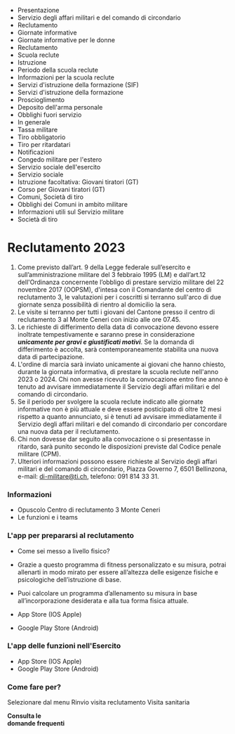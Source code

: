   * Presentazione
  * Servizio degli affari militari e del comando di circondario
  * Reclutamento
  * Giornate informative
  * Giornate informative per le donne
  * Reclutamento
  * Scuola reclute
  * Istruzione
  * Periodo della scuola reclute
  * Informazioni per la scuola reclute
  * Servizi d'istruzione della formazione (SIF)
  * Servizi d'istruzione della formazione
  * Proscioglimento
  * Deposito dell'arma personale
  * Obblighi fuori servizio
  * In generale
  * Tassa militare
  * Tiro obbligatorio
  * Tiro per ritardatari
  * Notificazioni
  * Congedo militare per l'estero
  * Servizio sociale dell'esercito
  * Servizio sociale
  * Istruzione facoltativa: Giovani tiratori (GT)
  * Corso per Giovani tiratori (GT)
  * Comuni, Società di tiro
  * Obblighi dei Comuni in ambito militare
  * Informazioni utili sul Servizio militare
  * Società di tiro

#  Reclutamento 2023

  1. Come previsto dall’art. 9 della Legge federale sull’esercito e sull’amministrazione militare del 3 febbraio 1995 (LM) e dall’art.12 dell'Ordinanza concernente l’obbligo di prestare servizio militare del 22 novembre 2017 (OOPSM), d'intesa con il Comandante del centro di reclutamento 3, le valutazioni per i coscritti si terranno sull'arco di due giornate senza possibilità di rientro al domicilio la sera.
  2. Le visite si terranno per tutti i giovani del Cantone presso il centro di reclutamento 3 al Monte Ceneri con inizio alle ore 07.45.
  3. Le richieste di differimento della data di convocazione devono essere inoltrate tempestivamente e saranno prese in considerazione **_unicamente per gravi e giustificati motivi_**. Se la domanda di differimento è accolta, sarà contemporaneamente stabilita una nuova data di partecipazione.
  4. L'ordine di marcia sarà inviato unicamente ai giovani che hanno chiesto, durante la giornata informativa, di prestare la scuola reclute nell'anno 2023 o 2024. Chi non avesse ricevuto la convocazione entro fine anno è tenuto ad avvisare immediatamente il Servizio degli affari militari e del comando di circondario.
  5. Se il periodo per svolgere la scuola reclute indicato alle giornate informative non è più attuale e deve essere posticipato di oltre 12 mesi rispetto a quanto annunciato, si è tenuti ad avvisare immediatamente il Servizio degli affari militari e del comando di circondario per concordare una nuova data per il reclutamento.
  6. Chi non dovesse dar seguito alla convocazione o si presentasse in ritardo, sarà punito secondo le disposizioni previste dal Codice penale militare (CPM).
  7. Ulteriori informazioni possono essere richieste al Servizio degli affari militari e del comando di circondario, Piazza Governo 7, 6501 Bellinzona, e-mail: di-militare@ti.ch, telefono: 091 814 33 31.

###  Informazioni

  * Opuscolo Centro di reclutamento 3 Monte Ceneri
  * Le funzioni e i teams

###  L'app per prepararsi al reclutamento

  * Come sei messo a livello fisico?
  * Grazie a questo programma di fitness personalizzato e su misura, potrai allenarti in modo mirato per essere all’altezza delle esigenze fisiche e psicologiche dell’istruzione di base.
  * Puoi calcolare un programma d’allenamento su misura in base all’incorporazione desiderata e alla tua forma fisica attuale. 

  * App Store (IOS Apple)
  * Google Play Store (Android)

###  L'app delle funzioni nell'Esercito

  * App Store (IOS Apple)
  * Google Play Store (Android)

### Come fare per?

Selezionare dal menu  Rinvio visita reclutamento  Visita sanitaria

**Consulta le  
domande frequenti**

